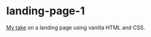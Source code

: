 # landing-page-1

[My take](https://gonndr.github.io/clipboard-landing-page/) on a landing page using vanilla HTML and CSS.
